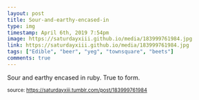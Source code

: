 ```yaml
---
layout: post
title: Sour-and-earthy-encased-in
type: img
timestamp: April 6th, 2019 7:54pm
image: https://saturdayxiii.github.io/media/183999761984.jpg
link: https://saturdayxiii.github.io/media/183999761984.jpg
tags: ["Edible", "beer", "yeg", "townsquare", "beets"]
comments: true
---
```


Sour and earthy encased in ruby.  True to form.
 
  
<small>source: https://saturdayxiii.tumblr.com/post/183999761984</small>